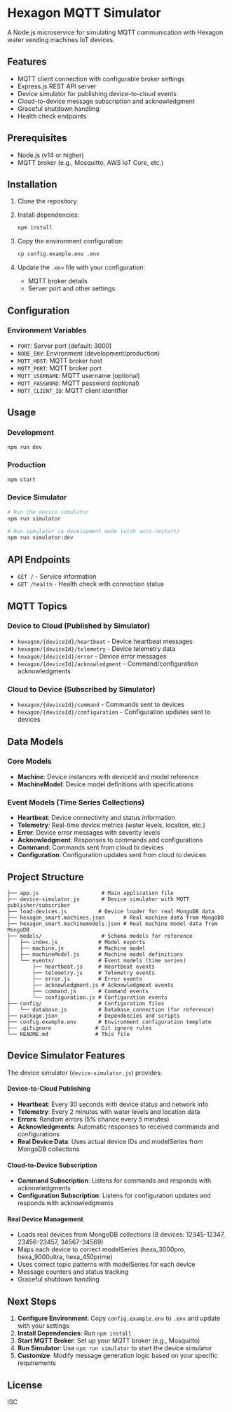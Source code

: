 # Hexagon MQTT Simulator

A Node.js microservice for simulating MQTT communication with Hexagon water vending machines IoT devices.

## Features

- MQTT client connection with configurable broker settings
- Express.js REST API server
- Device simulator for publishing device-to-cloud events
- Cloud-to-device message subscription and acknowledgment
- Graceful shutdown handling
- Health check endpoints

## Prerequisites

- Node.js (v14 or higher)
- MQTT broker (e.g., Mosquitto, AWS IoT Core, etc.)

## Installation

1. Clone the repository
2. Install dependencies:
   ```bash
   npm install
   ```

3. Copy the environment configuration:
   ```bash
   cp config.example.env .env
   ```

4. Update the `.env` file with your configuration:
   - MQTT broker details
   - Server port and other settings

## Configuration

### Environment Variables

- `PORT`: Server port (default: 3000)
- `NODE_ENV`: Environment (development/production)
- `MQTT_HOST`: MQTT broker host
- `MQTT_PORT`: MQTT broker port
- `MQTT_USERNAME`: MQTT username (optional)
- `MQTT_PASSWORD`: MQTT password (optional)
- `MQTT_CLIENT_ID`: MQTT client identifier

## Usage

### Development
```bash
npm run dev
```

### Production
```bash
npm start
```

### Device Simulator
```bash
# Run the device simulator
npm run simulator

# Run simulator in development mode (with auto-restart)
npm run simulator:dev
```



## API Endpoints

- `GET /` - Service information
- `GET /health` - Health check with connection status

## MQTT Topics

### Device to Cloud (Published by Simulator)
- `hexagon/{deviceId}/heartbeat` - Device heartbeat messages
- `hexagon/{deviceId}/telemetry` - Device telemetry data
- `hexagon/{deviceId}/error` - Device error messages
- `hexagon/{deviceId}/acknowledgment` - Command/configuration acknowledgments

### Cloud to Device (Subscribed by Simulator)
- `hexagon/{deviceId}/command` - Commands sent to devices
- `hexagon/{deviceId}/configuration` - Configuration updates sent to devices

## Data Models

### Core Models
- **Machine**: Device instances with deviceId and model reference
- **MachineModel**: Device model definitions with specifications

### Event Models (Time Series Collections)
- **Heartbeat**: Device connectivity and status information
- **Telemetry**: Real-time device metrics (water levels, location, etc.)
- **Error**: Device error messages with severity levels
- **Acknowledgment**: Responses to commands and configurations
- **Command**: Commands sent from cloud to devices
- **Configuration**: Configuration updates sent from cloud to devices

## Project Structure

```
├── app.js                    # Main application file
├── device-simulator.js       # Device simulator with MQTT publisher/subscriber
├── load-devices.js          # Device loader for real MongoDB data
├── hexagon_smart.machines.json      # Real machine data from MongoDB
├── hexagon_smart.machinemodels.json # Real machine model data from MongoDB
├── models/                   # Schema models for reference
│   ├── index.js             # Model exports
│   ├── machine.js           # Machine model
│   ├── machineModel.js      # Machine model definitions
│   └── events/              # Event models (time series)
│       ├── heartbeat.js     # Heartbeat events
│       ├── telemetry.js     # Telemetry events
│       ├── error.js         # Error events
│       ├── acknowledgment.js # Acknowledgment events
│       ├── command.js       # Command events
│       └── configuration.js # Configuration events
├── config/                  # Configuration files
│   └── database.js          # Database connection (for reference)
├── package.json             # Dependencies and scripts
├── config.example.env       # Environment configuration template
├── .gitignore              # Git ignore rules
└── README.md               # This file
```

## Device Simulator Features

The device simulator (`device-simulator.js`) provides:

#### Device-to-Cloud Publishing
- **Heartbeat**: Every 30 seconds with device status and network info
- **Telemetry**: Every 2 minutes with water levels and location data  
- **Errors**: Random errors (5% chance every 5 minutes)
- **Acknowledgments**: Automatic responses to received commands and configurations
- **Real Device Data**: Uses actual device IDs and modelSeries from MongoDB collections

#### Cloud-to-Device Subscription
- **Command Subscription**: Listens for commands and responds with acknowledgments
- **Configuration Subscription**: Listens for configuration updates and responds with acknowledgments

#### Real Device Management
- Loads real devices from MongoDB collections (8 devices: 12345-12347, 23456-23457, 34567-34569)
- Maps each device to correct modelSeries (hexa_3000pro, hexa_9000ultra, hexa_450prime)
- Uses correct topic patterns with modelSeries for each device
- Message counters and status tracking
- Graceful shutdown handling

## Next Steps

1. **Configure Environment**: Copy `config.example.env` to `.env` and update with your settings
2. **Install Dependencies**: Run `npm install`
3. **Start MQTT Broker**: Set up your MQTT broker (e.g., Mosquitto)
4. **Run Simulator**: Use `npm run simulator` to start the device simulator
5. **Customize**: Modify message generation logic based on your specific requirements

## License

ISC
